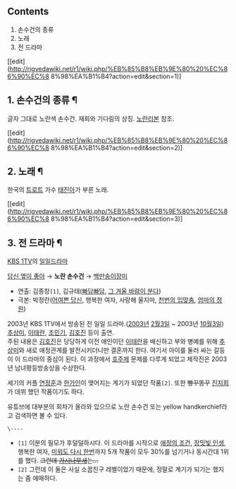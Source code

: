 ## Contents

    

1. 손수건의 종류 
2. 노래 
3. 전 드라마 

[[edit](http://rigvedawiki.net/r1/wiki.php/%EB%85%B8%EB%9E%80%20%EC%86%90%EC%8
8%98%EA%B1%B4?action=edit&section=1)]

## 1. 손수건의 종류 ¶

글자 그대로 노란색 손수건. 재회와 기다림의 상징. [노란리본](%EB%85%B8%EB%9E%80%20%EB%A6%AC%EB%B3%B8.md) 참조.

  

[[edit](http://rigvedawiki.net/r1/wiki.php/%EB%85%B8%EB%9E%80%20%EC%86%90%EC%8
8%98%EA%B1%B4?action=edit&section=2)]

## 2. 노래 ¶

  

한국의 [트로트](%ED%8A%B8%EB%A1%9C%ED%8A%B8.md) 가수
[태진아](%ED%83%9C%EC%A7%84%EC%95%84.md)가 부른 노래.

  

[[edit](http://rigvedawiki.net/r1/wiki.php/%EB%85%B8%EB%9E%80%20%EC%86%90%EC%8
8%98%EA%B1%B4?action=edit&section=3)]

## 3. 전 드라마 ¶

  

[KBS 1TV](KBS%201TV.md)의 [일일드라마](%EC%9D%BC%EC%9D%BC%20%EB%93%9C%EB%9D%BC%EB%A7%88.md)

[당신 옆이 좋아](%EB%8B%B9%EC%8B%A0%20%EC%98%86%EC%9D%B4%20%EC%A2%8B%EC%95%84.md)
→ **노란 손수건** → [백만송이장미](%EB%B0%B1%EB%A7%8C%EC%86%A1%EC%9D%B4%20%EC%9E%A5%EB%AF%B8.md)

  * 연출: 김종창`[1]`, 김규태([빠담빠담](%EB%B9%A0%EB%8B%B4%EB%B9%A0%EB%8B%B4.md), [그 겨울 바람이 분다](%EA%B7%B8%20%EA%B2%A8%EC%9A%B8%20%EB%B0%94%EB%9E%8C%EC%9D%B4%20%EB%B6%84%EB%8B%A4.md))
  * 극본: 박정란([어여쁜 당신](%EC%96%B4%EC%97%AC%EC%81%9C%20%EB%8B%B9%EC%8B%A0.md), 행복한 여자, 사랑해 울지마, [천번의 입맞춤](%EC%B2%9C%EB%B2%88%EC%9D%98%20%EC%9E%85%EB%A7%9E%EC%B6%A4.md), [엄마의 정원](%EC%97%84%EB%A7%88%EC%9D%98%20%EC%A0%95%EC%9B%90.md))  

2003년 KBS 1TV에서 방송된 전 일일 드라마.([2003년](2003%EB%85%84.md) [2월3일](2%EC%9B%94%203%EC%9D%BC.md) ~ 2003년 [10월3일](10%EC%9B%94%203%EC%9D%BC.md))  
[추상미](%EC%B6%94%EC%83%81%EB%AF%B8.md),
[이태란](%EC%9D%B4%ED%83%9C%EB%9E%80.md),
[조민기](%EC%A1%B0%EB%AF%BC%EA%B8%B0.md),
[김호진](%EA%B9%80%ED%98%B8%EC%A7%84.md) 등이 출연.  
주된 내용은 [김호진](%EA%B9%80%ED%98%B8%EC%A7%84.md)은 당당하게 이전 애인이던
[이태란](%EC%9D%B4%ED%83%9C%EB%9E%80.md)을 배신하고 부와 병예를 위해
[추상미](%EC%B6%94%EC%83%81%EB%AF%B8.md)와 새로 애정관계를 발전시키더니만 결혼까지 한다. 여기서 아이를 둘러
싸는 갈등이 이 드라마의 중심이 된다. 이 과정에서 [호주제](%ED%98%B8%EC%A3%BC%EC%A0%9C.md) 문제를 다루게
되었고 제작진은 2003년 남녀평등방송상을 수상한다.

  

세기의 커플 [연정훈](%EC%97%B0%EC%A0%95%ED%9B%88.md)과
[한가인](%ED%95%9C%EA%B0%80%EC%9D%B8.md)이 맺어지는 계기가 되었던 작품`[2]`. 또한
<del>빵꾸똥꾸</del> [진지희](%EC%A7%84%EC%A7%80%ED%9D%AC.md)가 데뷔 했던 작품이기도 하다.

  

유튜브에 대부분의 회차가 올라와 있으므로 노란 손수건 또는 yellow handkerchief라고 검색하면 볼 수 있다.

  

`\----`

  * `[1]` 이분의 필모가 후덜덜하시다. 이 드라마를 시작으로 [애정의 조건](%EC%95%A0%EC%A0%95%EC%9D%98%20%EC%A1%B0%EA%B1%B4.md), [장밋빛 인생](%EC%9E%A5%EB%B0%8B%EB%B9%9B%20%EC%9D%B8%EC%83%9D.md), 행복한 여자, [미워도 다시 한번](%EB%AF%B8%EC%9B%8C%EB%8F%84%20%EB%8B%A4%EC%8B%9C%20%ED%95%9C%EB%B2%88.md)까지 5개 작품이 모두 30%를 넘기거나 동시간대 1위를 했다. <del>그런데 [가시나무새](%EA%B0%80%EC%8B%9C%EB%82%98%EB%AC%B4%EC%83%88.md)는...</del>
  * `[2]` 그런데 이 둘은 사실 소꿉친구 레벨이었기 때문에, 정말로 계기가 되기는 했지는 좀 애매하다.

